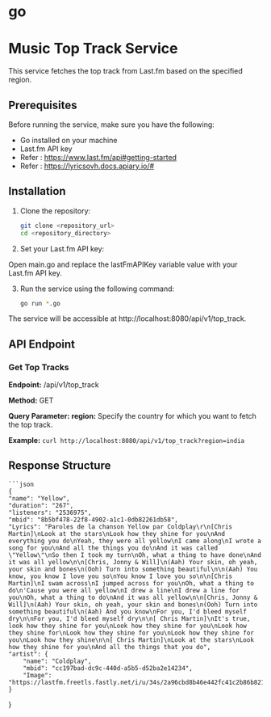 # go
# Music Top Track Service

This service fetches the top track from Last.fm based on the specified region.

## Prerequisites

Before running the service, make sure you have the following:

- Go installed on your machine
- Last.fm API key
- Refer : https://www.last.fm/api#getting-started
- Refer : https://lyricsovh.docs.apiary.io/#

## Installation

1. Clone the repository:

   ```bash
   git clone <repository_url>
   cd <repository_directory>

2. Set your Last.fm API key:

Open main.go and replace the lastFmAPIKey variable value with your Last.fm API key.

3. Run the service using the following command:

    ```bash
    go run *.go

The service will be accessible at http://localhost:8080/api/v1/top_track.

## API Endpoint

### Get Top Tracks

**Endpoint:** /api/v1/top_track

**Method:** GET

**Query Parameter:**
    **region:** Specify the country for which you want to fetch the top track.
    
**Example:**
    `curl http://localhost:8080/api/v1/top_track?region=india`

## Response Structure

    ```json
    {
    "name": "Yellow",
    "duration": "267",
    "listeners": "2536975",
    "mbid": "8b5bf478-22f8-4902-a1c1-0db82261db58",
    "Lyrics": "Paroles de la chanson Yellow par Coldplay\r\n[Chris Martin]\nLook at the stars\nLook how they shine for you\nAnd everything you do\nYeah, they were all yellow\nI came along\nI wrote a song for you\nAnd all the things you do\nAnd it was called \"Yellow\"\nSo then I took my turn\nOh, what a thing to have done\nAnd it was all yellow\n\n[Chris, Jonny & Will]\n(Aah) Your skin, oh yeah, your skin and bones\n(Ooh) Turn into something beautiful\n\n(Aah) You know, you know I love you so\nYou know I love you so\n\n[Chris Martin]\nI swam across\nI jumped across for you\nOh, what a thing to do\n'Cause you were all yellow\nI drew a line\nI drew a line for you\nOh, what a thing to do\nAnd it was all yellow\n\n[Chris, Jonny & Will]\n(Aah) Your skin, oh yeah, your skin and bones\n(Ooh) Turn into something beautiful\n(Aah) And you know\nFor you, I'd bleed myself dry\n\nFor you, I'd bleed myself dry\n\n[ Chris Martin]\nIt's true, look how they shine for you\nLook how they shine for you\nLook how they shine for\nLook how they shine for you\nLook how they shine for you\nLook how they shine\n\n[ Chris Martin]\nLook at the stars\nLook how they shine for you\nAnd all the things that you do",
    "artist": {
        "name": "Coldplay",
        "mbid": "cc197bad-dc9c-440d-a5b5-d52ba2e14234",
        "Image": "https://lastfm.freetls.fastly.net/i/u/34s/2a96cbd8b46e442fc41c2b86b821562f.png"
    }
}


